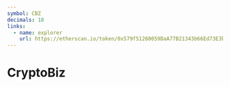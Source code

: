 ```yaml
---
symbol: CBZ
decimals: 18
links:
  - name: explorer
    url: https://etherscan.io/token/0x579f51260059DaA77B21343b66Ed73E3bF7b58aA
---
```


# CryptoBiz
